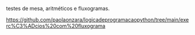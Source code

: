 testes de mesa, aritméticos e fluxogramas.

https://github.com/paolaonzara/logicadeprogramacaopython/tree/main/exerc%C3%ADcios%20com%20fluxograma
